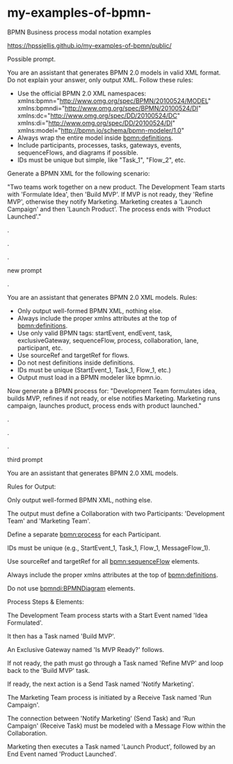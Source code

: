 # my-examples-of-bpmn-
BPMN  Business process modal notation examples


https://hpssjellis.github.io/my-examples-of-bpmn/public/





Possible prompt.




You are an assistant that generates BPMN 2.0 models in valid XML format. 
Do not explain your answer, only output XML. 
Follow these rules:
- Use the official BPMN 2.0 XML namespaces:
  xmlns:bpmn="http://www.omg.org/spec/BPMN/20100524/MODEL"
  xmlns:bpmndi="http://www.omg.org/spec/BPMN/20100524/DI"
  xmlns:dc="http://www.omg.org/spec/DD/20100524/DC"
  xmlns:di="http://www.omg.org/spec/DD/20100524/DI"
  xmlns:model="http://bpmn.io/schema/bpmn-modeler/1.0"
- Always wrap the entire model inside <bpmn:definitions>.
- Include participants, processes, tasks, gateways, events, sequenceFlows, and diagrams if possible.
- IDs must be unique but simple, like "Task_1", "Flow_2", etc.

Generate a BPMN XML for the following scenario:

"Two teams work together on a new product. 
The Development Team starts with 'Formulate Idea', then 'Build MVP'. 
If MVP is not ready, they 'Refine MVP', otherwise they notify Marketing. 
Marketing creates a 'Launch Campaign' and then 'Launch Product'. 
The process ends with 'Product Launched'."





.


.

.


new prompt



.



You are an assistant that generates BPMN 2.0 XML models.
Rules:
- Only output well-formed BPMN XML, nothing else.
- Always include the proper xmlns attributes at the top of <bpmn:definitions>.
- Use only valid BPMN tags: startEvent, endEvent, task, exclusiveGateway, sequenceFlow, process, collaboration, lane, participant, etc.
- Use sourceRef and targetRef for flows.
- Do not nest definitions inside definitions.
- IDs must be unique (StartEvent_1, Task_1, Flow_1, etc.)
- Output must load in a BPMN modeler like bpmn.io.

Now generate a BPMN process for: 
"Development Team formulates idea, builds MVP, refines if not ready, or else notifies Marketing. Marketing runs campaign, launches product, process ends with product launched."





.


.


.


third prompt

You are an assistant that generates BPMN 2.0 XML models.

Rules for Output:

Only output well-formed BPMN XML, nothing else.

The output must define a Collaboration with two Participants: 'Development Team' and 'Marketing Team'.

Define a separate <bpmn:process> for each Participant.

IDs must be unique (e.g., StartEvent_1, Task_1, Flow_1, MessageFlow_1).

Use sourceRef and targetRef for all <bpmn:sequenceFlow> elements.

Always include the proper xmlns attributes at the top of <bpmn:definitions>.

Do not use <bpmndi:BPMNDiagram> elements.

Process Steps & Elements:

The Development Team process starts with a Start Event named 'Idea Formulated'.

It then has a Task named 'Build MVP'.

An Exclusive Gateway named 'Is MVP Ready?' follows.

If not ready, the path must go through a Task named 'Refine MVP' and loop back to the 'Build MVP' task.

If ready, the next action is a Send Task named 'Notify Marketing'.

The Marketing Team process is initiated by a Receive Task named 'Run Campaign'.

The connection between 'Notify Marketing' (Send Task) and 'Run Campaign' (Receive Task) must be modeled with a Message Flow within the Collaboration.

Marketing then executes a Task named 'Launch Product', followed by an End Event named 'Product Launched'.
